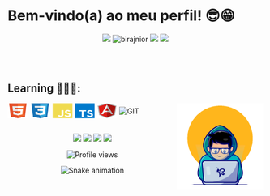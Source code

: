 ## <h1>Bem-vindo(a) ao meu perfil! 😎😁 </h1>

<div align="center">
<img height="150em" src="https://github-profile-summary-cards.vercel.app/api/cards/profile-details?username=birajnior&theme=tokyonight"/> 

<img height="180em" src="https://github-readme-stats.vercel.app/api/top-langs?username=birajnior&show_icons=true&theme=react&locale=en&layout=compact&hide_border=true" alt="birajnior" />

<img height="150em" src="https://github-readme-stats.vercel.app/api?username=birajnior&show_icons=true&theme=tokyonight&include_all_commits=true&count_private=false&hide_border=true"/> 

<img height="150em" src="https://github-readme-streak-stats.herokuapp.com/?user=birajnior&theme=tokyonight&hide_border=true"/>

##
</div>

<div style="display: inline_block"><br>
<h2>Learning 👨🏻‍💻: </h2>  
  <img align="center" alt="HTML" height="30" width="40" src="https://raw.githubusercontent.com/devicons/devicon/master/icons/html5/html5-original.svg">
  <img align="center" alt="CSS" height="30" width="40" src="https://raw.githubusercontent.com/devicons/devicon/master/icons/css3/css3-original.svg">
  <img align="center" alt="JS" height="30" width="40" src="https://raw.githubusercontent.com/devicons/devicon/master/icons/javascript/javascript-plain.svg">
  <img align="center" alt="TS" height="30" width="40" src="https://github.com/devicons/devicon/blob/master/icons/typescript/typescript-original.svg">
  <img align="center" alt="ANGULAR" height="30" width="40" src="https://github.com/devicons/devicon/blob/master/icons/angularjs/angularjs-original.svg">
  <img align="center" alt="GIT" height="30" width="40" src="https://cdn.jsdelivr.net/gh/devicons/devicon/icons/git/git-original.svg">
  
  <img align="right" alt="Dev-Gif" height="170" src="dev.gif">
</div>

##

<div align="center">  
  <a href="https://www.instagram.com/birajnior/" target="_blank"><img src="https://img.shields.io/badge/-Instagram-%23E4405F?style=for-the-badge&logo=instagram&logoColor=white" target="_blank"></a> 
  <a href = "mailto:jb.dev7@gmail.com"><img src="https://img.shields.io/badge/-Gmail-db4a39?style=for-the-badge&logo=gmail&logoColor=white" target="_blank"></a>  
  <a href="https://www.linkedin.com/in/ubiratanbernardo/" target="_blank"><img src="https://img.shields.io/badge/-LinkedIn-%230077B5?style=for-the-badge&logo=linkedin&logoColor=white" target="_blank"></a> 
  <a href="https://contate.me/ubiratan-junior" target="_blank"><img src="https://img.shields.io/badge/WhatsApp-%3b5998?style=for-the-badge&logo=whatsapp&logoColor=white" target="_blank"></a> 
  <p> <img src="https://komarev.com/ghpvc/?username=birajnior&color=blueviolet" alt="Profile views" /> </p>
</div>
 
 <div align="center">
 
  ![Snake animation](https://github.com/devemdobro/devemdobro/blob/output/github-contribution-grid-snake.svg)
  
</div>

